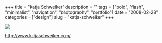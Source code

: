 +++
title = "Katja Schweiker"
description = ""
tags = ["bold", "flash", "minimalist", "navigation", "photography", "portfolio"]
date = "2008-02-28"
categories = ["design"]
slug = "katja-schweiker"
+++


 

  <div id="screens-thumbs" class="clearfix">
    <div class="txt-center" id="design-submission"><a href="http://www.katjaschweiker.com/"><img id='bluga-thumbnail-870' class='bluga-thumbnail large' src='//media.konigi.com/bluga/
wt47f279153a7ae_0.jpg'/></a></div>  
  </div>   
<p><a href="http://www.katjaschweiker.com/">http://www.katjaschweiker.com/</a></p>




